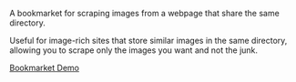 A bookmarket for scraping images from a webpage that share the same directory.

Useful for image-rich sites that store similar images in the same directory, 
allowing you to scrape only the images you want and not the junk.

<a href=javascript:(function()%7Bjavascript:void((function()%7Bvar%20imgDirectory%3Dprompt(%27What%20directory%20do%20you%20want%20to%20scrape%3F%27)%3Bvar%20imgArray%3D%5B%5D%3Bvar%20target%3Ddocument.getElementsByTagName(%27img%27)%3Bvar%20regex_string%3DimgDirectory%2B%27.*%27%3Bvar%20regex_dir%3DRegExp(regex_string)%3Bfor(var%20i%3D0%3Bi%3Ctarget.length%3Bi%2B%2B)%7Bvar%20src%3Dtarget%5Bi%5D.getAttribute(%27src%27)%3Bif(src%3D%3Dsrc.match(regex_dir))%7BimgArray.push(target%5Bi%5D.getAttribute(%27src%27))%3B%7D%7DsetTimeout(runDownloads,1000)%3Bfunction%20runDownloads()%7Bconsole.log(imgArray)%3Bvar%20link%3Bvar%20fileName%3Bvar%20e%3Bfor(var%20i%3D0%3Bi%3CimgArray.length%3Bi%2B%2B)%7Blink%3Ddocument.createElement(%27a%27)%3Blink.href%3DimgArray%5Bi%5D%3BfileName%3DimgArray%5Bi%5D.substring(imgArray%5Bi%5D.lastIndexOf(%27/%27)%2B1,imgArray%5Bi%5D.length)%3Blink.download%3DfileName%3Be%3Ddocument.createEvent(%27MouseEvents%27)%3Be.initEvent(%27click%27,true,true)%3Blink.dispatchEvent(e)%3Bwindow.open(imgArray%5Bi%5D%2B%27%3Fdownload%27)%3B%7D%7D%7D)())%3B%7D)()%3B>Bookmarket Demo</a> 